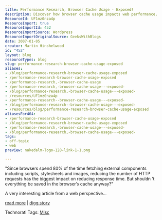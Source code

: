 ```yaml
---
title: Performance Research, Browser Cache Usage - Exposed!
description: Discover how browser cache usage impacts web performance. Learn to reduce HTTP requests and enhance response times in this insightful analysis!
ResourceId: UF1mz0nza4p
ResourceImport: true
ResourceImportId: 452
ResourceImportSource: Wordpress
ResourceImportOriginalSource: GeeksWithBlogs
date: 2007-01-05
creator: Martin Hinshelwood
id: "452"
layout: blog
resourceTypes: blog
slug: performance-research-browser-cache-usage-exposed
aliases:
- /blog/performance-research-browser-cache-usage-exposed
- /performance-research-browser-cache-usage-exposed
- /performance-research,-browser-cache-usage
- /performance-research,-browser-cache-usage---exposed-
- /blog/performance-research,-browser-cache-usage---exposed-
- /resources/UF1mz0nza4p
- /performance-research--browser-cache-usage---exposed-
- /blog/performance-research--browser-cache-usage---exposed-
- /resources/blog/performance-research-browser-cache-usage-exposed
aliasesFor404:
- /performance-research-browser-cache-usage-exposed
- /blog/performance-research-browser-cache-usage-exposed
- /performance-research,-browser-cache-usage---exposed-
- /blog/performance-research,-browser-cache-usage---exposed-
tags:
- off-topic
- web
preview: nakedalm-logo-128-link-1-1.png

---
```

"Since browsers spend 80% of the time fetching external components including scripts, stylesheets and images, reducing the number of HTTP requests has the biggest impact on reducing response time. But shouldn ’t everything be saved in the browser’s cache anyway?"

A very interesting article from a web perspective...

[read more](http://yuiblog.com/blog/2007/01/04/performance-research-part-2/) | [digg story](http://digg.com/programming/Performance_Research_Browser_Cache_Usage_Exposed)

Technorati Tags: [Misc](http://technorati.com/tags/Misc)
